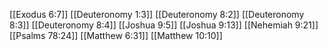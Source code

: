 [[Exodus 6:7]]
[[Deuteronomy 1:3]]
[[Deuteronomy 8:2]]
[[Deuteronomy 8:3]]
[[Deuteronomy 8:4]]
[[Joshua 9:5]]
[[Joshua 9:13]]
[[Nehemiah 9:21]]
[[Psalms 78:24]]
[[Matthew 6:31]]
[[Matthew 10:10]]
